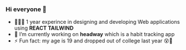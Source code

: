 ### Hi everyone 👋
- 🧑🏽‍💻 1 year experince in designing and developing Web applications using **REACT TAILWIND**
- 🔭 I’m currently working on **headway** which is a habit tracking app
- ⚡ Fun fact: my age is 19 and dropped out of college last year 😵🙂

<!--
**Saurabhdaswant/SaurabhDaswant** is a ✨ _special_ ✨ repository because its `README.md` (this file) appears on your GitHub profile.

Here are some ideas to get you started:

Cancel changes
- 🌱 I’m currently learning ...
- 👯 I’m looking to collaborate on ...
- 🤔 I’m looking for help with ...
- 💬 Ask me about ...
- 📫 How to reach me: ...
- 😄 Pronouns: ...
- ⚡ Fun fact: ...
-->
